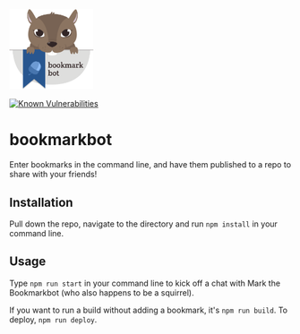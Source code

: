 <img src="https://github.com/maban/bookmarkbot/blob/master/src/assets/logo.png" width="150">

[![Known Vulnerabilities](https://snyk.io/test/github/maban/bookmarkbot/badge.svg)](https://snyk.io/test/github/maban/bookmarkbot)

# bookmarkbot

Enter bookmarks in the command line, and have them published to a repo to share with your friends!

## Installation

Pull down the repo, navigate to the directory and run `npm install` in your command line.

## Usage

Type `npm run start` in your command line to kick off a chat with Mark the Bookmarkbot (who also happens to be a squirrel).

If you want to run a build without adding a bookmark, it's `npm run build`. To deploy, `npm run deploy`.
